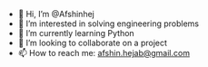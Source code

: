 - 👋 Hi, I’m @Afshinhej
- 👀 I’m interested in solving engineering problems
- 🌱 I’m currently learning Python 
- 💞️ I’m looking to collaborate on a project
- 📫 How to reach me: afshin.hejab@gmail.com

<!---
Afshinhej/Afshinhej is a ✨ special ✨ repository because its `README.md` (this file) appears on your GitHub profile.
You can click the Preview link to take a look at your changes.
--->
